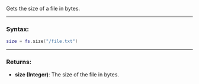 Gets the size of a file in bytes.

---

### Syntax:
```lua
size = fs.size("/file.txt")
```

---

### Returns:
* **size (Integer)**: The size of the file in bytes.
